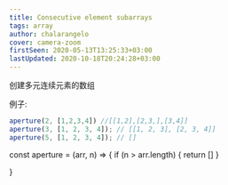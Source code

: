 ```yaml
---
title: Consecutive element subarrays
tags: array
author: chalarangelo
cover: camera-zoom
firstSeen: 2020-05-13T13:25:33+03:00
lastUpdated: 2020-10-18T20:24:28+03:00
---
```


创建多元连续元素的数组

例子:
```js
aperture(2, [1,2,3,4]) //[[1,2],[2,3,],[3,4]]
aperture(3, [1, 2, 3, 4]); // [[1, 2, 3], [2, 3, 4]]
aperture(5, [1, 2, 3, 4]); // []
```

const aperture = (arr, n) => {
  if (n > arr.length) {
    return []
  }
  <!-- return arr.reduce((acc, crt, idx) => {
    return idx < (n-1)
      ? acc.push([crt]) && acc
      : acc.push([crt]) && acc
  }, []) -->



  
}

